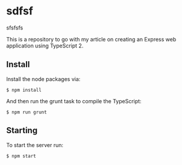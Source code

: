 # sdfsf

sfsfsfs

This is a repository to go with my article on creating an Express web application using TypeScript 2.

## Install

Install the node packages via:

`$ npm install`

And then run the grunt task to compile the TypeScript:

`$ npm run grunt`

## Starting

To start the server run:

`$ npm start`